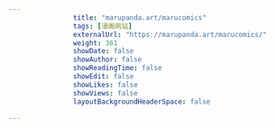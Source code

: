---
                title: "marupanda.art/marucomics"
                tags: [漫画网站]
                externalUrl: "https://marupanda.art/marucomics/"
                weight: 361
                showDate: false
                showAuthor: false
                showReadingTime: false
                showEdit: false
                showLikes: false
                showViews: false
                layoutBackgroundHeaderSpace: false
                ---

